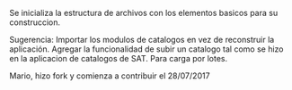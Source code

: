 Se inicializa la estructura de archivos con los elementos basicos para su construccion.

Sugerencia:
Importar los modulos de catalogos en vez de reconstruir la aplicación.
Agregar la funcionalidad de subir un catalogo tal como se hizo en la aplicacion de catalogos de SAT. Para carga por lotes.


Mario, hizo fork y comienza a contribuir el 28/07/2017